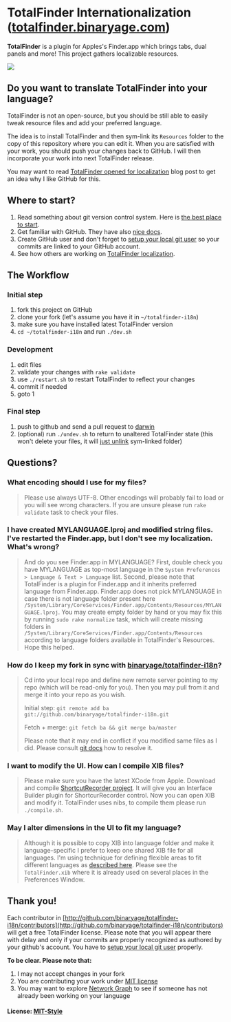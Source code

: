 # TotalFinder Internationalization ([totalfinder.binaryage.com](http://totalfinder.binaryage.com))

**TotalFinder** is a plugin for Apples's Finder.app which brings tabs, dual panels and more! This project gathers localizable resources.

<img src="http://totalfinder.binaryage.com/shared/img/totalfinder-mainshot.png">

## Do you want to translate TotalFinder into your language?

TotalFinder is not an open-source, but you should be still able to easily tweak resource files and add your preferred language.

The idea is to install TotalFinder and then sym-link its `Resources` folder to the copy of this repository where you can edit it.
When you are satisfied with your work, you should push your changes back to GitHub. I will then incorporate your work into next TotalFinder release.

You may want to read [TotalFinder opened for localization](http://blog.binaryage.com/totalfinder-localization/) blog post to get an idea why I like GitHub for this.

## Where to start?

1. Read something about git version control system. Here is [the best place to start](http://git-scm.com/documentation).
2. Get familiar with GitHub. They have also [nice docs](http://help.github.com).
3. Create GitHub user and don't forget to [setup your local git user](http://help.github.com/git-email-settings) so your commits are linked to your GitHub account.
4. See how others are working on [TotalFinder localization](http://github.com/binaryage/totalfinder-i18n/network).

## The Workflow

### Initial step

1. fork this project on GitHub
2. clone your fork (let's assume you have it in `~/totalfinder-i18n`)
3. make sure you have installed latest TotalFinder version
4. `cd ~/totalfinder-i18n` and run `./dev.sh`

### Development

1. edit files
2. validate your changes with `rake validate`
3. use `./restart.sh` to restart TotalFinder to reflect your changes
4. commit if needed
5. goto 1

### Final step

1. push to github and send a pull request to [darwin](http://github.com/darwin)
2. (optional) run `./undev.sh` to return to unaltered TotalFinder state (this won't delete your files, it will [just unlink](totalfinder-i18n/blob/master/undev.sh) sym-linked folder)

## Questions?

### What encoding should I use for my files?
> Please use always UTF-8. Other encodings will probably fail to load or you will see wrong characters. If you are unsure please run `rake validate` task to check your files.

### I have created MYLANGUAGE.lproj and modified string files. I've restarted the Finder.app, but I don't see my localization. What's wrong?
> And do you see Finder.app in MYLANGUAGE? First, double check you have MYLANGUAGE as top-most language in the `System Preferences > Language & Text > Language` list. Second, please note that TotalFinder is a plugin for Finder.app and it inherits preferred language from Finder.app. Finder.app does not pick MYLANGUAGE in case there is not language folder present here `/System/Library/CoreServices/Finder.app/Contents/Resources/MYLANGUAGE.lproj`. You may create empty folder by hand or you may fix this by running `sudo rake normalize` task, which will create missing folders in `/System/Library/CoreServices/Finder.app/Contents/Resources` according to language folders available in TotalFinder's Resources. Hope this helped.

### How do I keep my fork in sync with [binaryage/totalfinder-i18n](http://github.com/binaryage/totalfinder-i18n)?
> Cd into your local repo and define new remote server pointing to my repo (which will be read-only for you). Then you may pull from it and merge it into your repo as you wish.
>
> Initial step: `git remote add ba git://github.com/binaryage/totalfinder-i18n.git`
>
> Fetch + merge: `git fetch ba && git merge ba/master`
>
> Please note that it may end in conflict if you modified same files as I did. Please consult [git docs](http://git-scm.com/documentation) how to resolve it.

### I want to modify the UI. How can I compile XIB files?
> Please make sure you have the latest XCode from Apple. Download and compile [ShortcutRecorder project](http://wafflesoftware.net/shortcut). It will give you an Interface Builder plugin for ShortcurRecorder control. Now you can open XIB and modify it. TotalFinder uses nibs, to compile them please run `./compile.sh`.

### May I alter dimensions in the UI to fit my language?
> Although it is possible to copy XIB into language folder and make it language-specific I prefer to keep one shared XIB file for all languages. I'm using technique for defining flexible areas to fit different languages as [described here](http://code.google.com/p/google-toolbox-for-mac/wiki/UILocalization). Please see the `TotalFinder.xib` where it is already used on several places in the Preferences Window.

## Thank you!

Each contributor in [http://github.com/binaryage/totalfinder-i18n/contributors](http://github.com/binaryage/totalfinder-i18n/contributors) will get a free TotalFinder license. Please note that you will appear there with delay and only if your commits are properly recognized as authored by your github's account. You have to [setup your local git user](http://help.github.com/git-email-settings) properly.

**To be clear. Please note that:**

1. I may not accept changes in your fork
2. You are contributing your work under [MIT license](totalfinder-i18n/raw/master/license.txt)
3. You may want to explore [Network Graph](http://github.com/binaryage/totalfinder-i18n/network) to see if someone has not already been working on your language

#### License: [MIT-Style](totalfinder-i18n/raw/master/license.txt)